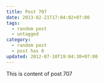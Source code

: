 ```yaml
---
title: Post 707
date: 2013-02-21T17:04:02+07:00
tags:
  - random post
  - untagged
category:
  - random post
  - post has 0
updated: 2012-07-10T19:04:30+07:00
---
```

This is content of post 707
